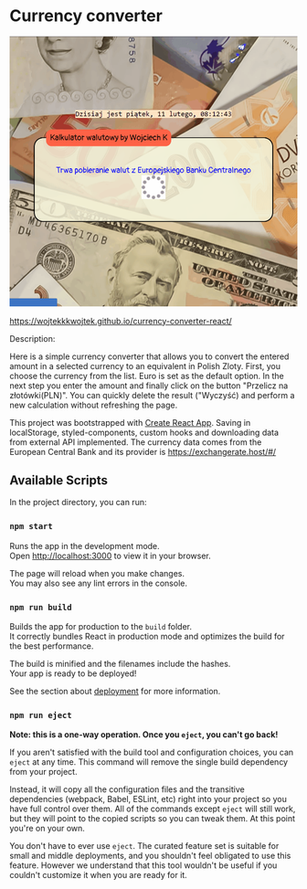 # Currency converter

<img src="./Currency-converter-demo.gif" alt="demo animation">

https://wojtekkkwojtek.github.io/currency-converter-react/

Description:

Here is a simple currency converter that allows you to convert the entered amount in a selected
currency to an equivalent in Polish Zloty. 
First, you choose the currency from the list. Euro is set as the default option. 
In the next step you enter the amount and finally click on the button "Przelicz na złotówki(PLN)". 
You can quickly delete the result ("Wyczyść) and perform a new calculation without refreshing the page.

This project was bootstrapped with [Create React App](https://github.com/facebook/create-react-app). 
Saving in localStorage, styled-components, custom hooks and downloading data from external API implemented. 
The currency data comes from the European Central Bank and its provider is https://exchangerate.host/#/

## Available Scripts

In the project directory, you can run:

### `npm start`

Runs the app in the development mode.\
Open [http://localhost:3000](http://localhost:3000) to view it in your browser.

The page will reload when you make changes.\
You may also see any lint errors in the console.

### `npm run build`

Builds the app for production to the `build` folder.\
It correctly bundles React in production mode and optimizes the build for the best performance.

The build is minified and the filenames include the hashes.\
Your app is ready to be deployed!

See the section about [deployment](https://facebook.github.io/create-react-app/docs/deployment) for more information.

### `npm run eject`

**Note: this is a one-way operation. Once you `eject`, you can't go back!**

If you aren't satisfied with the build tool and configuration choices, you can `eject` at any time. This command will remove the single build dependency from your project.

Instead, it will copy all the configuration files and the transitive dependencies (webpack, Babel, ESLint, etc) right into your project so you have full control over them. All of the commands except `eject` will still work, but they will point to the copied scripts so you can tweak them. At this point you're on your own.

You don't have to ever use `eject`. The curated feature set is suitable for small and middle deployments, and you shouldn't feel obligated to use this feature. However we understand that this tool wouldn't be useful if you couldn't customize it when you are ready for it.